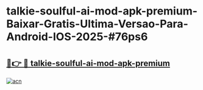 # talkie-soulful-ai-mod-apk-premium-Baixar-Gratis-Ultima-Versao-Para-Android-IOS-2025-#76ps6

# <h2><a href="https://ainizakaria.my?title=talkie-soulful-ai-mod-apk-premium&ref=24M">🔗👉 🔴 talkie-soulful-ai-mod-apk-premium</a></h2>

[![acn](https://github.com/user-attachments/assets/0f9c940e-d8b0-45ae-aac7-cd30a18b3e1c)](https://ainizakaria.my?title=talkie-soulful-ai-mod-apk-premium&ref=24M)

